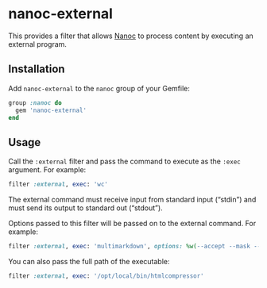 # nanoc-external

This provides a filter that allows [Nanoc](https://nanoc.app) to process content by executing an external program.

## Installation

Add `nanoc-external` to the `nanoc` group of your Gemfile:

```ruby
group :nanoc do
  gem 'nanoc-external'
end
```

## Usage

Call the `:external` filter and pass the command to execute as the `:exec` argument. For example:

```ruby
filter :external, exec: 'wc'
```

The external command must receive input from standard input (“stdin”) and must send its output to standard out (“stdout”).

Options passed to this filter will be passed on to the external command. For example:

```ruby
filter :external, exec: 'multimarkdown', options: %w(--accept --mask --labels --smart)
```

You can also pass the full path of the executable:

```ruby
filter :external, exec: '/opt/local/bin/htmlcompressor'
```
